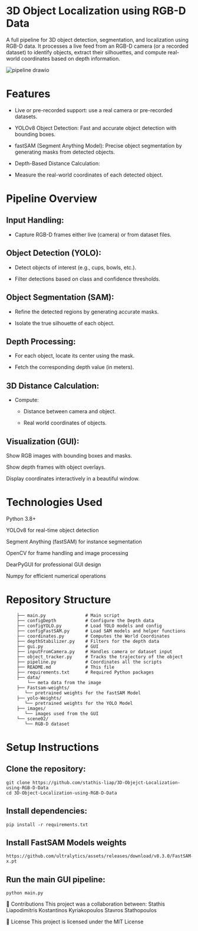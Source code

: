 # 3D Object Localization using RGB-D Data
A full pipeline for 3D object detection, segmentation, and localization using RGB-D data.
It processes a live feed from an RGB-D camera (or a recorded dataset) to identify objects, extract their silhouettes, and compute real-world coordinates based on depth information.

![pipeline drawio](https://github.com/user-attachments/assets/04e944a2-878d-4af4-b9b3-3a49f142726b)


# Features
 - Live or pre-recorded support: use a real camera or pre-recorded datasets.

 - YOLOv8 Object Detection: Fast and accurate object detection with bounding boxes.

 - fastSAM (Segment Anything Model): Precise object segmentation by generating masks from detected objects.

 - Depth-Based Distance Calculation:

 - Measure the real-world coordinates of each detected object.



# Pipeline Overview
## Input Handling:

 - Capture RGB-D frames either live (camera) or from dataset files.

## Object Detection (YOLO):
 - Detect objects of interest (e.g., cups, bowls, etc.).

 - Filter detections based on class and confidence thresholds.

## Object Segmentation (SAM):

 - Refine the detected regions by generating accurate masks.

 - Isolate the true silhouette of each object.

## Depth Processing:

 - For each object, locate its center using the mask.

 - Fetch the corresponding depth value (in meters).

## 3D Distance Calculation:

- Compute:

   - Distance between camera and object.

   - Real world coordinates of objects.

 
## Visualization (GUI):

Show RGB images with bounding boxes and masks.

Show depth frames with object overlays.

Display coordinates interactively in a beautiful window.



# Technologies Used
Python 3.8+

YOLOv8 for real-time object detection

Segment Anything (fastSAM) for instance segmentation

OpenCV for frame handling and image processing

DearPyGUI for professional GUI design

Numpy for efficient numerical operations

# Repository Structure

        ├── main.py               # Main script 
        ├── configDepth           # Configure the Depth data
        ├── configYOLO.py         # Load YOLO models and config
        ├── configFastSAM.py      # Load SAM models and helper functions
        ├── coordinates.py        # Computes the World Coordinates
        ├── depthStabilizer.py    # Filters for the depth data
        ├── gui.py                # GUI 
        ├── inputFromCamera.py    # Handles camera or dataset input
        ├── object_tracker.py     # Tracks the trajectory of the object
        ├── pipeline.py           # Coordinates all the scripts
        ├── README.md             # This file
        ├── requirements.txt      # Required Python packages
        ├── data/
            └── meta data from the image
        ├── Fastsam-weights/
           └── pretrained weights for the fastSAM Model
        ├── yolo-Weights/
           └── pretrained weights for the YOLO Model
        ├── images/
           └── images used from the GUI
        └── scene02/
           └── RGB-D dataset
# Setup Instructions
## Clone the repository:

    git clone https://github.com/stathis-liap/3D-Objejct-Localization-using-RGB-D-Data
    cd 3D-Object-Localization-using-RGB-D-Data
    
## Install dependencies:

    pip install -r requirements.txt

## Install FastSAM Models weights
    https://github.com/ultralytics/assets/releases/download/v8.3.0/FastSAM-x.pt
    
## Run the main GUI pipeline:

    python main.py

        

🤝 Contributions
This project was a collaboration between:
Stathis Liapodimitris
Kostantinos Kyriakopoulos
Stavros Stathopoulos

📜 License
This project is licensed under the MIT License
